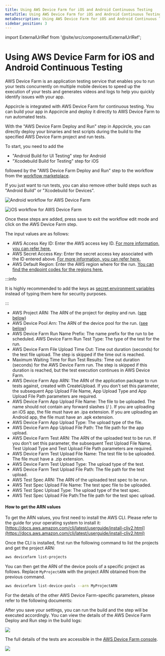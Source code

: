 ```yaml
---
title: Using AWS Device Farm for iOS and Android Continuous Testing
metaTitle: Using AWS Device Farm for iOS and Android Continuous Testing
metaDescription: Using AWS Device Farm for iOS and Android Continuous Testing
sidebar_position: 3
---
```


import ExternalUrlRef from '@site/src/components/ExternalUrlRef';

# Using AWS Device Farm for iOS and Android Continuous Testing

AWS Device Farm is an application testing service that enables you to run your tests concurrently on multiple mobile devices to speed up the execution of your tests and generates videos and logs to help you quickly identify issues with your app.

Appcircle is integrated with AWS Device Farm for continuous testing. You can build your app in Appcircle and deploy it directly to AWS Device Farm to run automated tests.

With the "AWS Device Farm Deploy and Run" step in Appcircle, you can directly deploy your binaries and test scripts during the build to the specified AWS Device Farm project and run tests.

To start, you need to add the

- "Android Build for UI Testing" step for Android
- "Xcodebuild Build for Testing" step for iOS

followed by the "AWS Device Farm Deploy and Run" step to the workflow from the [workflow marketplace](../workflows/why-to-use-workflows.md#workflow-marketplace).

If you just want to run tests, you can also remove other build steps such as "Android Build" or "Xcodebuild for Devices".

![Android workflow for AWS Device Farm](<https://cdn.appcircle.io/docs/assets/image (102).png>)

![iOS workflow for AWS Device Farm](<https://cdn.appcircle.io/docs/assets/image (103).png>)

Once these steps are added, press save to exit the workflow edit mode and click on the AWS Device Farm step.

The input values are as follows:

- AWS Access Key ID: Enter the AWS access key ID. [For more information, you can refer here.](https://docs.aws.amazon.com/general/latest/gr/aws-sec-cred-types.html#access-keys-and-secret-access-keys)
- AWS Secret Access Key: Enter the secret access key associated with the ID entered above. [For more information, you can refer here.](https://docs.aws.amazon.com/general/latest/gr/aws-sec-cred-types.html#access-keys-and-secret-access-keys)
- AWS Default Region: Enter the AWS region where for the run. [You can find the endpoint codes for the regions here.](https://docs.aws.amazon.com/general/latest/gr/rande.html#regional-endpoints)

:::info

It is highly recommended to add the keys as [secret environment variables](../environment-variables/managing-variables.md) instead of typing them here for security purposes.

:::

- AWS Project ARN: The ARN of the project for deploy and run. ([see below](using-aws-device-farm-for-ios-and-android-continuous-testing.md#how-to-get-the-arn-values))
- AWS Device Pool Arn: The ARN of the device pool for the run. ([see below](using-aws-device-farm-for-ios-and-android-continuous-testing.md#how-to-get-the-arn-values))
- AWS Device Farm Run Name Prefix: The name prefix for the run to be scheduled. AWS Device Farm Run Test Type: The type of the test for the run.
- AWS Device Farm File Upload Time Out: Time out duration (seconds) for the test file upload. The step is skipped if the time out is reached.
- Maximum Waiting Time for Run Test Results: Time out duration (seconds) for the AWS Device Farm run. The step is skipped if this duration is reached, but the test execution continues in AWS Device Farm.
- AWS Device Farm App ARN: The ARN of the application package to run tests against, created with CreateUpload. If you don't set this parameter, the subsequent App Upload File Name, App Upload Type and App Upload File Path parameters are required.
- AWS Device Farm App Upload File Name: The file to be uploaded. The name should not contain any forward slashes (/ ). If you are uploading an iOS app, the file must have an .ipa extension. If you are uploading an Android app, the file must have an .apk extension.
- AWS Device Farm App Upload Type: The upload type of the file.
- AWS Device Farm App Upload File Path: The file path for the app upload.
- AWS Device Farm Test ARN: The ARN of the uploaded test to be run. If you don't set this parameter, the subsequent Test Upload File Name, Test Upload Type and Test Upload File Path parameters are required.
- AWS Device Farm Test Upload File Name: The test file to be uploaded. The file must have a .zip extension.
- AWS Device Farm Test Upload Type: The upload type of the test.
- AWS Device Farm Test Upload File Path: The file path for the test upload.
- AWS Test Spec ARN: The ARN of the uploaded test spec to be run.
- AWS Test Spec Upload File Name: The test spec file to be uploaded.
- AWS Test Spec Upload Type: The upload type of the test spec.
- AWS Test Spec Upload File Path:The file path for the test spec upload.

#### How to get the ARN values

To get the ARN values, you first need to install the AWS CLI. Please refer to the guide for your operating system to install it: [https://docs.aws.amazon.com/cli/latest/userguide/install-cliv2.html](https://docs.aws.amazon.com/cli/latest/userguide/install-cliv2.html)

Once the CLI is installed, first run the following command to list the projects and get the project ARN:

```bash
aws devicefarm list-projects
```

You can then get the ARN of the device pools of a specific project as follows. Replace `MyProjectARN` with the project ARN obtained from the previous command.

```bash
aws devicefarm list-device-pools --arn MyProjectARN
```

For the details of the other AWS Device Farm-specific parameters, please refer to the following documents:

<ExternalUrlRef url="https://docs.aws.amazon.com/cli/latest/reference/devicefarm/create-upload.html" title="AWS Device Farm Create and Upload"/>

<ExternalUrlRef url="https://docs.aws.amazon.com/cli/latest/reference/devicefarm/schedule-run.html" title="AWS Device Farm Schedule Run"/>


After you save your settings, you can run the build and the step will be executed accordingly. You can view the details of the AWS Device Farm Deploy and Run step in the build logs:

![](<https://cdn.appcircle.io/docs/assets/image (105).png>)

The full details of the tests are accessible in the [AWS Device Farm console](https://console.aws.amazon.com/devicefarm/).

![](<https://cdn.appcircle.io/docs/assets/image (104).png>)
